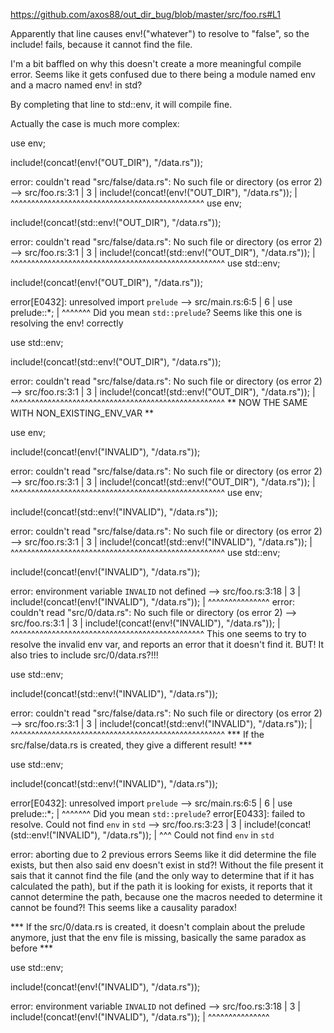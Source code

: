 https://github.com/axos88/out_dir_bug/blob/master/src/foo.rs#L1

Apparently that line causes env!("whatever") to resolve to "false", so the include! fails, because it cannot find the file.

I'm a bit baffled on why this doesn't create a more meaningful compile error. Seems like it gets confused due to there being a module named env and a macro named env! in std?

By completing that line to std::env, it will compile fine.

Actually the case is much more complex:

use env;

include!(concat!(env!("OUT_DIR"), "/data.rs"));


error: couldn't read "src/false/data.rs": No such file or directory (os error 2)
 --> src/foo.rs:3:1
  |
3 | include!(concat!(env!("OUT_DIR"), "/data.rs"));
  | ^^^^^^^^^^^^^^^^^^^^^^^^^^^^^^^^^^^^^^^^^^^^^^^
use env;

include!(concat!(std::env!("OUT_DIR"), "/data.rs"));

error: couldn't read "src/false/data.rs": No such file or directory (os error 2)
 --> src/foo.rs:3:1
  |
3 | include!(concat!(std::env!("OUT_DIR"), "/data.rs"));
  | ^^^^^^^^^^^^^^^^^^^^^^^^^^^^^^^^^^^^^^^^^^^^^^^^^^^^
use std::env;

include!(concat!(env!("OUT_DIR"), "/data.rs"));

error[E0432]: unresolved import `prelude`
 --> src/main.rs:6:5
  |
6 | use prelude::*;
  |     ^^^^^^^ Did you mean `std::prelude`?
Seems like this one is resolving the env! correctly

use std::env;

include!(concat!(std::env!("OUT_DIR"), "/data.rs"));

error: couldn't read "src/false/data.rs": No such file or directory (os error 2)
 --> src/foo.rs:3:1
  |
3 | include!(concat!(std::env!("OUT_DIR"), "/data.rs"));
  | ^^^^^^^^^^^^^^^^^^^^^^^^^^^^^^^^^^^^^^^^^^^^^^^^^^^^
** NOW THE SAME WITH NON_EXISTING_ENV_VAR **

use env;

include!(concat!(env!("INVALID"), "/data.rs"));

error: couldn't read "src/false/data.rs": No such file or directory (os error 2)
 --> src/foo.rs:3:1
  |
3 | include!(concat!(std::env!("OUT_DIR"), "/data.rs"));
  | ^^^^^^^^^^^^^^^^^^^^^^^^^^^^^^^^^^^^^^^^^^^^^^^^^^^^
use env;

include!(concat!(std::env!("INVALID"), "/data.rs"));

error: couldn't read "src/false/data.rs": No such file or directory (os error 2)
 --> src/foo.rs:3:1
  |
3 | include!(concat!(std::env!("INVALID"), "/data.rs"));
  | ^^^^^^^^^^^^^^^^^^^^^^^^^^^^^^^^^^^^^^^^^^^^^^^^^^^^
use std::env;

include!(concat!(env!("INVALID"), "/data.rs"));

error: environment variable `INVALID` not defined
 --> src/foo.rs:3:18
  |
3 | include!(concat!(env!("INVALID"), "/data.rs"));
  |                  ^^^^^^^^^^^^^^^
error: couldn't read "src/0/data.rs": No such file or directory (os error 2)
 --> src/foo.rs:3:1
  |
3 | include!(concat!(env!("INVALID"), "/data.rs"));
  | ^^^^^^^^^^^^^^^^^^^^^^^^^^^^^^^^^^^^^^^^^^^^^^^
This one seems to try to resolve the invalid env var, and reports an error that it doesn't find it. BUT! It also tries to include src/0/data.rs?!!!

use std::env;

include!(concat!(std::env!("INVALID"), "/data.rs"));


error: couldn't read "src/false/data.rs": No such file or directory (os error 2)
 --> src/foo.rs:3:1
  |
3 | include!(concat!(std::env!("INVALID"), "/data.rs"));
  | ^^^^^^^^^^^^^^^^^^^^^^^^^^^^^^^^^^^^^^^^^^^^^^^^^^^^
*** If the src/false/data.rs is created, they give a different result! ***

use std::env;

include!(concat!(std::env!("INVALID"), "/data.rs"));

error[E0432]: unresolved import `prelude`
 --> src/main.rs:6:5
  |
6 | use prelude::*;
  |     ^^^^^^^ Did you mean `std::prelude`?
error[E0433]: failed to resolve. Could not find `env` in `std`
 --> src/foo.rs:3:23
  |
3 | include!(concat!(std::env!("INVALID"), "/data.rs"));
  |                       ^^^ Could not find `env` in `std`

error: aborting due to 2 previous errors
Seems like it did determine the file exists, but then also said env doesn't exist in std?!
Without the file present it sais that it cannot find the file (and the only way to determine that if it has calculated the path), but if the path it is looking for exists, it reports that it cannot determine the path, because one the macros needed to determine it cannot be found?! This seems like a causality paradox!

*** If the src/0/data.rs is created, it doesn't complain about the prelude anymore,
just that the env file is missing, basically the same paradox as before ***

use std::env;

include!(concat!(env!("INVALID"), "/data.rs"));

error: environment variable `INVALID` not defined
 --> src/foo.rs:3:18
  |
3 | include!(concat!(env!("INVALID"), "/data.rs"));
  |                  ^^^^^^^^^^^^^^^

